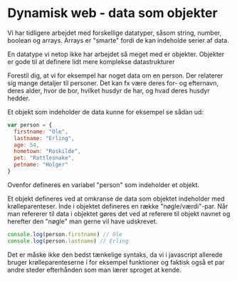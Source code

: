 # Dynamisk web - data som objekter

Vi har tidligere arbejdet med forskellige datatyper, såsom string, number, boolean og arrays.
Arrays er "smarte" fordi de kan indeholde serier af data.

En datatype vi netop ikke har arbejdet så meget med er objekter. Objekter er gode til at definere lidt mere komplekse datastrukturer

Forestil dig, at vi for eksempel har noget data om en person. Der relaterer sig mange detaljer til personer. Det kan fx være deres for- og efternavn, deres alder, hvor de bor, hvilket husdyr de har, og hvad deres husdyr hedder. 

Et objekt som indeholder de data kunne for eksempel se sådan ud:
```js
var person = {
  firstname: "Ole",
  lastname: "Erling",
  age: 54, 
  hometown: "Roskilde", 
  pet: "Rattlesnake", 
  petname: "Holger"
}
```
Ovenfor defineres en variabel "person" som indeholder et objekt. 

Et objekt defineres ved at omkranse de data som objektet indeholder med krølleparenteser. Inde i objektet defineres en række "nøgle/værdi"-par. Når man refererer til data i objektet gøres det ved at referere til objekt navnet og herefter den "nøgle" man gerne vil have udskrevet. 

```js
console.log(person.firstname) // Ole
console.log(person.lastname) // Erling
```

Det er måske ikke den bedst tænkelige syntaks, da vi i javascript allerede bruger krølleparenteserne i for eksempel funktioner og faktisk også et par andre steder efterhånden som man lærer sproget at kende. 
